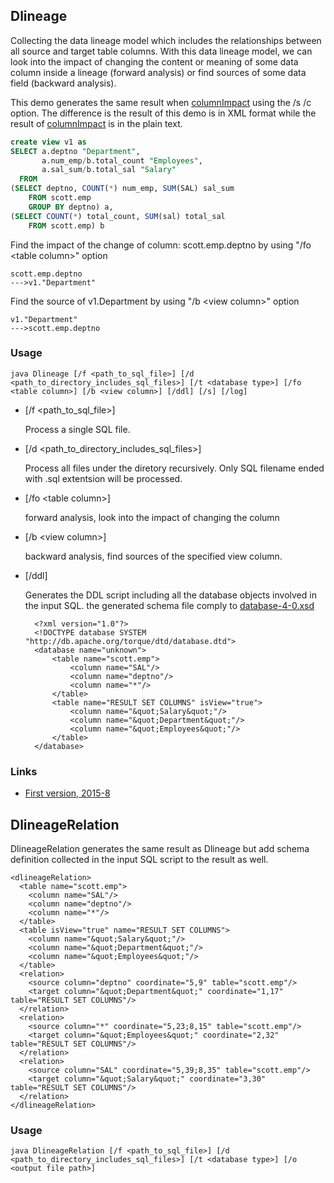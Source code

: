 ## Dlineage
Collecting the data lineage model which includes the relationships between all 
source and target table columns.
With this data lineage model, we can look into the impact of changing the content or meaning of some data column
inside a lineage (forward analysis) or find sources of some data field (backward analysis).

This demo generates the same result when [columnImpact](../columnImpact) using the /s /c option.
The difference is the result of this demo is in XML format while the result of [columnImpact](../columnImpact) is in the plain text.

```sql
create view v1 as
SELECT a.deptno "Department", 
       a.num_emp/b.total_count "Employees", 
       a.sal_sum/b.total_sal "Salary"
  FROM
(SELECT deptno, COUNT(*) num_emp, SUM(SAL) sal_sum
    FROM scott.emp
    GROUP BY deptno) a,
(SELECT COUNT(*) total_count, SUM(sal) total_sal
    FROM scott.emp) b
```

Find the impact of the change of column: scott.emp.deptno by using "/fo &lt;table column>" option
```
scott.emp.deptno
--->v1."Department"
```

Find the source of v1.Department by using "/b &lt;view column>" option
```
v1."Department"
--->scott.emp.deptno
```


### Usage
`java Dlineage [/f <path_to_sql_file>] [/d <path_to_directory_includes_sql_files>] [/t <database type>] [/fo <table column>] [/b <view column>] [/ddl] [/s] [/log]`

- [/f &lt;path_to_sql_file>]
	
	Process a single SQL file.

- [/d &lt;path_to_directory_includes_sql_files>]
	
	Process all files under the diretory recursively. Only SQL filename ended with .sql extentsion will be processed.
	
- [/fo &lt;table column>]	
	
	forward analysis, look into the impact of changing the column 
	
- [/b &lt;view column>]	

	backward analysis, find sources of the specified view column.
	
- [/ddl]
		
	Generates the DDL script including all the database objects involved in the input SQL.
	the generated schema file comply to [database-4-0.xsd](https://db.apache.org/torque/torque-4.0/documentation/orm-reference/database-4-0.xsd)
	
		<?xml version="1.0"?>
		<!DOCTYPE database SYSTEM "http://db.apache.org/torque/dtd/database.dtd">
		<database name="unknown">
			<table name="scott.emp">
				<column name="SAL"/>
				<column name="deptno"/>
				<column name="*"/>
			</table>
			<table name="RESULT SET COLUMNS" isView="true">
				<column name="&quot;Salary&quot;"/>
				<column name="&quot;Department&quot;"/>
				<column name="&quot;Employees&quot;"/>
			</table>
		</database>
		
### Links
  - [First version, 2015-8](https://github.com/sqlparser/wings/issues/341)
  
  
  
## DlineageRelation
DlineageRelation generates the same result as Dlineage but add schema definition collected in the input SQL script to the result as well.

```
<dlineageRelation>
  <table name="scott.emp">
    <column name="SAL"/>
    <column name="deptno"/>
    <column name="*"/>
  </table>
  <table isView="true" name="RESULT SET COLUMNS">
    <column name="&quot;Salary&quot;"/>
    <column name="&quot;Department&quot;"/>
    <column name="&quot;Employees&quot;"/>
  </table>
  <relation>
    <source column="deptno" coordinate="5,9" table="scott.emp"/>
    <target column="&quot;Department&quot;" coordinate="1,17" table="RESULT SET COLUMNS"/>
  </relation>
  <relation>
    <source column="*" coordinate="5,23;8,15" table="scott.emp"/>
    <target column="&quot;Employees&quot;" coordinate="2,32" table="RESULT SET COLUMNS"/>
  </relation>
  <relation>
    <source column="SAL" coordinate="5,39;8,35" table="scott.emp"/>
    <target column="&quot;Salary&quot;" coordinate="3,30" table="RESULT SET COLUMNS"/>
  </relation>
</dlineageRelation>
```

### Usage
`java DlineageRelation [/f <path_to_sql_file>] [/d <path_to_directory_includes_sql_files>] [/t <database type>] [/o <output file path>]`